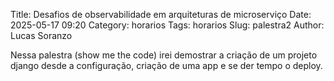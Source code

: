 Title: Desafios de observabilidade em arquiteturas de microserviço
Date: 2025-05-17 09:20
Category: horarios
Tags: horarios
Slug: palestra2
Author: Lucas Soranzo



Nessa palestra (show me the code) irei demostrar a criação de um projeto django desde a configuração, criação de uma app e se der tempo o deploy.